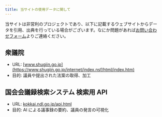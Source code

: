 ```yaml
---
title: 当サイトの使用データに関して
---
```


当サイトは非営利のプロジェクトであり、以下に記載するウェブサイトからデータを引用、出典を行っている場合がございます。なにか問題があれば[お問い合わせフォーム](https://forms.gle/d3n196yyQ6V4GdEt6)よりご連絡ください。

## 衆議院

- URL: [www.shugiin.go.jp](https://www.shugiin.go.jp/internet/index.nsf/html/index.htm)
- 目的: 議員や提出された法案の取得、加工

## 国会会議録検索システム 検索用 API

- URL: [kokkai.ndl.go.jp/api.html](https://kokkai.ndl.go.jp/api.html)
- 目的: AI による議事録の要約、議員の発言の可視化

